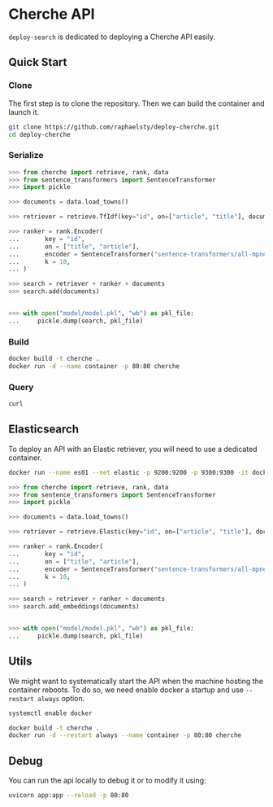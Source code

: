 # Cherche API

`deploy-search` is dedicated to deploying a Cherche API easily.

## Quick Start

### Clone

The first step is to clone the repository. Then we can build the container and launch it.

```sh
git clone https://github.com/raphaelsty/deploy-cherche.git
cd deploy-cherche
```

### Serialize

```python
>>> from cherche import retrieve, rank, data
>>> from sentence_transformers import SentenceTransformer
>>> import pickle

>>> documents = data.load_towns()

>>> retriever = retrieve.TfIdf(key="id", on=["article", "title"], documents=documents, k=30)

>>> ranker = rank.Encoder(
...       key = "id",
...       on = ["title", "article"],
...       encoder = SentenceTransformer("sentence-transformers/all-mpnet-base-v2").encode,
...       k = 10,
... )

>>> search = retriever + ranker + documents
>>> search.add(documents)


>>> with open("model/model.pkl", "wb") as pkl_file:
...     pickle.dump(search, pkl_file)
```

### Build

```sh
docker build -t cherche .
docker run -d --name container -p 80:80 cherche
```

### Query

```sh
curl 
```

## Elasticsearch

To deploy an API with an Elastic retriever, you will need to use a dedicated container.

```sh
docker run --name es01 --net elastic -p 9200:9200 -p 9300:9300 -it docker.elastic.co/elasticsearch/elasticsearch:8.0.0
```

```python
>>> from cherche import retrieve, rank, data
>>> from sentence_transformers import SentenceTransformer
>>> import pickle

>>> documents = data.load_towns()

>>> retriever = retrieve.Elastic(key="id", on=["article", "title"], documents=documents, k=30)

>>> ranker = rank.Encoder(
...       key = "id",
...       on = ["title", "article"],
...       encoder = SentenceTransformer("sentence-transformers/all-mpnet-base-v2").encode, # device = "cuda"
...       k = 10,
... )

>>> search = retriever + ranker + documents
>>> search.add_embeddings(documents)


>>> with open("model/model.pkl", "wb") as pkl_file:
...     pickle.dump(search, pkl_file)
```

## Utils

We might want to systematically start the API when the machine hosting the container reboots. To
do so, we need enable docker a startup and use `--restart always` option.

```sh
systemctl enable docker
```

```sh
docker build -t cherche .
docker run -d --restart always --name container -p 80:80 cherche
```

## Debug

You can run the api locally to debug it or to modify it using:

```sh
uvicorn app:app --reload -p 80:80 
```
